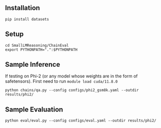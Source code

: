 ## Installation
```
pip install datasets 
```

## Setup

```
cd SmallLMReasoning/ChainEval
export PYTHONPATH=".":$PYTHONPATH
```

## Sample Inference
If testing on Phi-2 (or any model whose weights are in the form of safetensors). First need to run `module load cuda/11.8.0` 

```
python chains/qa.py --config configs/phi2_gsm8k.yaml --outdir results/phi2/
```

## Sample Evaluation

```
python eval/eval.py --config configs/eval.yaml --outdir results/phi2/
```